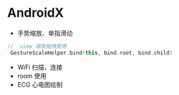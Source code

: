 # AndroidX

- 手势缩放、单指滑动

```kotlin
//	view 缩放拖拽使用
 GestureScaleHelper.bind(this, bind.root, bind.child)
```

- WiFi 扫描，连接
- room 使用
- ECG 心电图绘制
